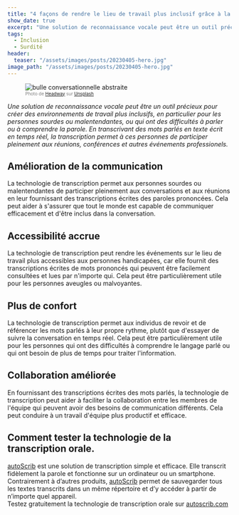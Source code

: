 ```yaml
---
title: "4 façons de rendre le lieu de travail plus inclusif grâce à la reconnaissance vocale."
show_date: true
excerpt: "Une solution de reconnaissance vocale peut être un outil précieux pour créer des environnements de travail plus inclusifs, en particulier pour les personnes sourdes ou malentendantes, ou qui ont des difficultés à parler ou à comprendre la parole."
tags:
  - Inclusion
  - Surdité
header:
  teaser: "/assets/images/posts/20230405-hero.jpg"
image_path: "/assets/images/posts/20230405-hero.jpg"
---
```


<figure>
<img src="{{ site.url }}{{ site.baseurl }}/assets/images/posts/20230405-hero.jpg" alt="bulle conversationnelle abstraite" class="full" loading="lazy">
<figcaption style="color:grey; font-size:10px;">Photo de <a href="https://unsplash.com/@headwayio">Headway</a> sur <a href="https://unsplash.com">Unsplash</a>
  </figcaption>
</figure>

_Une solution de reconnaissance vocale peut être un outil précieux pour créer des environnements de travail plus inclusifs, en particulier pour les personnes sourdes ou malentendantes, ou qui ont des difficultés à parler ou à comprendre la parole. En transcrivant des mots parlés en texte écrit en temps réel, la transcription permet à ces personnes de participer pleinement aux réunions, conférences et autres événements professionels._
## Amélioration de la communication
La technologie de transcription permet aux personnes sourdes ou malentendantes de participer pleinement aux conversations et aux réunions en leur fournissant des transcriptions écrites des paroles prononcées. Cela peut aider à s'assurer que tout le monde est capable de communiquer efficacement et d'être inclus dans la conversation.
## Accessibilité accrue
La technologie de transcription peut rendre les événements sur le lieu de travail plus accessibles aux personnes handicapées, car elle fournit des transcriptions écrites de mots prononcés qui peuvent être facilement consultées et lues par n'importe qui. Cela peut être particulièrement utile pour les personnes aveugles ou malvoyantes.
## Plus de confort
La technologie de transcription permet aux individus de revoir et de référencer les mots parlés à leur propre rythme, plutôt que d'essayer de suivre la conversation en temps réel. Cela peut être particulièrement utile pour les personnes qui ont des difficultés à comprendre le langage parlé ou qui ont besoin de plus de temps pour traiter l'information.
## Collaboration améliorée
En fournissant des transcriptions écrites des mots parlés, la technologie de transcription peut aider à faciliter la collaboration entre les membres de l'équipe qui peuvent avoir des besoins de communication différents. Cela peut conduire à un travail d'équipe plus productif et efficace.
## Comment tester la technologie de la transcription orale.
[autoScrib](https://autoscrib.com/) est une solution de transcription simple et efficace. Elle transcrit fidèlement la parole et fonctionne sur un ordinateur ou un smartphone. Contrairement à d’autres produits, [autoScrib](https://autoscrib.com/) permet de sauvegarder tous les textes transcrits dans un même répertoire et d’y accéder à partir de n’importe quel appareil.  
Testez gratuitement la technologie de transcription orale sur [autoscrib.com](https://autoscrib.com/)
